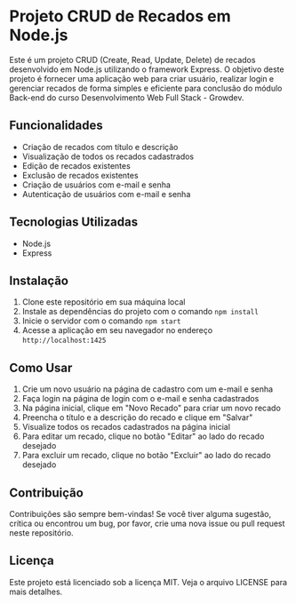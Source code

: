 # Projeto CRUD de Recados em Node.js

Este é um projeto CRUD (Create, Read, Update, Delete) de recados desenvolvido em Node.js utilizando o framework Express. O objetivo deste projeto é fornecer uma aplicação web para criar usuário, realizar login e gerenciar recados de forma simples e eficiente para conclusão do módulo Back-end do curso Desenvolvimento Web Full Stack - Growdev.

## Funcionalidades

- Criação de recados com título e descrição
- Visualização de todos os recados cadastrados
- Edição de recados existentes
- Exclusão de recados existentes
- Criação de usuários com e-mail e senha
- Autenticação de usuários com e-mail e senha

## Tecnologias Utilizadas

- Node.js
- Express

## Instalação

1. Clone este repositório em sua máquina local
2. Instale as dependências do projeto com o comando `npm install`
3. Inicie o servidor com o comando `npm start`
4. Acesse a aplicação em seu navegador no endereço `http://localhost:1425`

## Como Usar

1. Crie um novo usuário na página de cadastro com um e-mail e senha
2. Faça login na página de login com o e-mail e senha cadastrados
3. Na página inicial, clique em "Novo Recado" para criar um novo recado
4. Preencha o título e a descrição do recado e clique em "Salvar"
5. Visualize todos os recados cadastrados na página inicial
6. Para editar um recado, clique no botão "Editar" ao lado do recado desejado
7. Para excluir um recado, clique no botão "Excluir" ao lado do recado desejado

## Contribuição

Contribuições são sempre bem-vindas! Se você tiver alguma sugestão, crítica ou encontrou um bug, por favor, crie uma nova issue ou pull request neste repositório.

## Licença

Este projeto está licenciado sob a licença MIT. Veja o arquivo LICENSE para mais detalhes.
